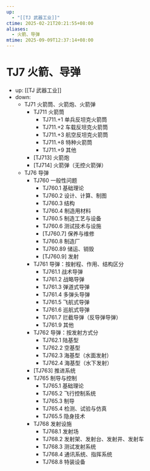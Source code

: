```yaml
---
up:
  - "[[TJ 武器工业]]"
ctime: 2025-02-21T20:21:55+08:00
aliases:
  - 火箭、导弹
mtime: 2025-09-09T12:37:14+08:00
---
```


# TJ7 火箭、导弹

- up: [[TJ 武器工业]]
- down:	
	- TJ71 火箭筒、火箭炮、火箭弹
		- TJ711 火箭筒
			- TJ711.+1 单兵反坦克火箭筒
			- TJ711.+2 车载反坦克火箭筒
			- TJ711.+3 航空反坦克火箭筒
			- TJ711.+8 特种火箭筒
			- TJ711.+9 其他
		- [TJ713] 火箭炮
		- [TJ714] 火箭弹（无控火箭弹）
	- TJ76 导弹
		- TJ760 一般性问题
			- TJ760.1 基础理论
			- TJ760.2 设计、计算、制图
			- TJ760.3 结构
			- TJ760.4 制造用材料
			- TJ760.5 制造工艺与设备
			- TJ760.6 测试技术与设施
			- [TJ760.7] 保养与维修
			- TJ760.8 制造厂
			- TJ760.89 储运、销毁
			- [TJ760.9] 发射
		- TJ761 导弹：按射程、作用、结构区分
			- TJ761.1 战术导弹
			- TJ761.2 战略导弹
			- TJ761.3 弹道式导弹
			- TJ761.4 多弹头导弹
			- TJ761.5 飞航式导弹
			- TJ761.6 巡航式导弹
			- TJ761.7 拦截导弹（反导弹导弹）
			- TJ761.9 其他
		- TJ762 导弹：按发射方式分
			- TJ762.1 陆基型
			- TJ762.2 空基型
			- TJ762.3 海基型（水面发射）
			- TJ762.4 海基型（水下发射）
		- [TJ763] 推进系统
		- TJ765 制导与控制
			- TJ765.1 基础理论
			- TJ765.2 飞行控制系统
			- TJ765.3 制导
			- TJ765.4 检测、试验与仿真
			- TJ765.5 隐身技术
		- TJ768 发射设施
			- TJ768.1 发射场
			- TJ768.2 发射架、发射台、发射井、发射车
			- TJ768.3 测试发射系统
			- TJ768.4 通讯系统、指挥系统
			- TJ768.8 特装设备
			
